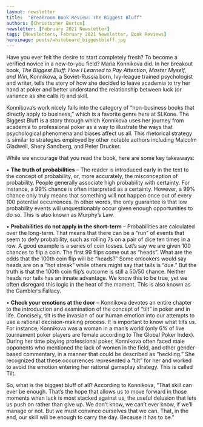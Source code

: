 ```yaml
---
layout: newsletter
title:  "Breakroom Book Review: The Biggest Bluff"
authors: [Christopher Burton]
newsletter: [February 2021 Newsletter]
tags: [Newsletters, February 2021 Newsletter, Book Reviews]
heroimage: posts/whiteboard_biggestbluff.jpg
---
```


Have you ever felt the desire to start completely fresh? To become a verified novice in a new-to-you field? Maria Konnikova did. In her breakout book, <i>The Biggest Bluff: How I Learned to Pay Attention, Master Myself, and Win</i>, Konnikova, a Soviet-Russia born, Ivy-league trained psychologist and writer, tells the story of how she decided to leave academia to try her hand at poker and better understand the relationship between luck (or variance as she calls it) and skill.

Konnikova’s work nicely falls into the category of “non-business books that directly apply to business,” which is a favorite genre here at SLKone.  The Biggest Bluff is a story through which Konnikova uses her journey from academia to professional poker as a way to illustrate the ways that psychological phenomena and biases affect us all. This rhetorical strategy is similar to strategies employed by other notable authors including Malcolm Gladwell, Shery Sandberg, and Peter Drucker.

While we encourage that you read the book, here are some key takeaways:

•	**The truth of probabilities** – The reader is introduced early in the text to the concept of probability, or, more accurately, the misconception of probability. People generally associate high probability with certainty. For instance, a 99% chance is often interpreted as a certainty. However, a 99% chance only truly means that something will not happen once out of every 100 potential occurrences. In other words, the only guarantee is that low probability events will unquestionably occur given enough opportunities to do so. This is also known as Murphy’s Law.

• **Probabilities do not apply in the short-term** – Probabilities are calculated over the long-term. That means that there can be a “run” of events that seem to defy probability, such as rolling 7s on a pair of dice ten times in a row. A good example is a series of coin tosses. Let’s say we are given 100 chances to flip a coin. The first 99 flips come out as “heads”. What are the odds that the 100th coin flip will be “heads?” Some onlookers would say heads are on a “hot streak” while others might say that tails is “due.” But the truth is that the 100th coin flip’s outcome is still a 50/50 chance. Neither heads nor tails has an innate advantage. We know this to be true, yet we often disregard this logic in the heat of the moment. This is also known as the Gambler’s Fallacy.

•	**Check your emotions at the door** – Konnikova devotes an entire chapter to the introduction and examination of the concept of “tilt” in poker and in life. Concisely, tilt is the invasion of our human emotion into our attempts to use a rational decision-making process. It is important to know what tilts us. For instance, Konnikova was a woman in a man’s world (only 6% of live tournament poker players are female according to The Global Poker Index). During her time playing professional poker, Konnikova often faced male opponents who mentioned the lack of women in the field, and other gender-based commentary, in a manner that could be described as “heckling.” She recognized that these occurrences represented a “tilt” for her and worked to avoid the emotion entering her rational gameplay strategy. This is called Tilt.

So, what is the biggest bluff of all? According to Konnikova, “That skill can ever be enough. That’s the hope that allows us to move forward in those moments when luck is most stacked against us, the useful delusion that lets us push on rather than give up. We don’t know, we can’t ever know, if we’ll manage or not. But we must convince ourselves that we can. That, in the end, our skill will be enough to carry the day. Because it has to be."
